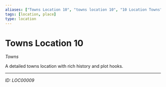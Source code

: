 ```yaml
---
aliases: ["Towns Location 10", "towns location 10", "10 Location Towns"]
tags: [location, place]
type: location
---
```


# Towns Location 10

*Towns*

A detailed towns location with rich history and plot hooks.

---
*ID: LOC00009*